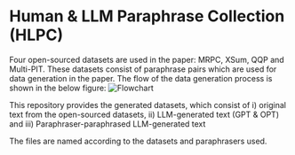 # Human & LLM Paraphrase Collection (HLPC) 

Four open-sourced datasets are used in the paper: MRPC, XSum, QQP and Multi-PIT. These datasets consist of paraphrase pairs which are used for data generation in the paper. The flow of the data generation process is shown in the below figure: 
![Flowchart](https://github.com/user-attachments/assets/53c59154-8f8f-481d-bc98-a173d251b9a7) 

This repository provides the generated datasets, which consist of
i) original text from the open-sourced datasets, 
ii) LLM-generated text (GPT & OPT) and 
iii) Paraphraser-paraphrased LLM-generated text  

The files are named according to the datasets and paraphrasers used. 

